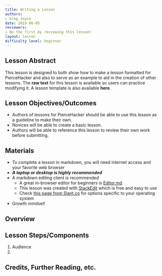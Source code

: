 ```yaml
---
title: Writing a Lesson
authors:
- Greg Joyce
date: 2019-06-05
reviewers:
- Be the first by reviewing this lesson!
layout: lesson
difficulty level: beginner
---
```


## Lesson Abstract
This lesson is designed to both show how to make a lesson formatted for PierceHacker and also to serve as an example to aid in the creation of other lessons. The **raw text** for this lesson is available so users can practice modifying it. A lesson template is also available **here**.

## Lesson Objectives/Outcomes
* Authors of lessons for PierceHacker should be able to use this lesson as a guideline to make their own. 
* Novices will be able to create a basic lesson.
* Authors will be able to reference this lesson to review their own work before submitting.

## Materials
* To complete a lesson in markdown, you will need internet access and your favorite web browser
* ***A laptop or desktop is highly recommended***
* A markdown editing client is recommended
	- A great in-browser editor for beginners is [Editor.md](https://dillinger.io)
	- This lesson was created with [StackEdit](https://stackedit.io) which is free and easy to use
	- Check [this page from Slant.co](https://www.slant.co/search?query=markdown%20editors) for options specific to your operating system
* Growth mindset!

## Overview


## Lesson Steps/Components
1. Audience
2. 
## Credits, Further Reading, etc.
<!--stackedit_data:
eyJoaXN0b3J5IjpbLTEyNDMzMzk4NzIsMTEwNTYxNjg3MywtMT
Q0NjQ4NTkzLC05Mjk4ODY5MTMsMTg2Nzc1OTE3MSwtMTIxNTMw
MDM5MSwtNTQ3NDg2OTk3LDE5MzAxMjE3NjRdfQ==
-->